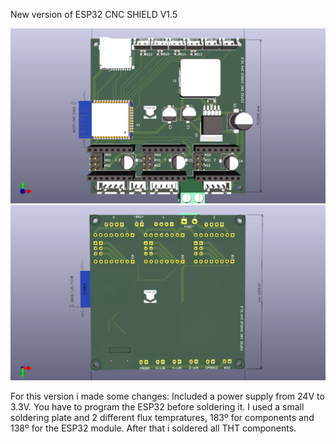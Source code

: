 New version of ESP32 CNC SHIELD V1.5

 ![My Image](Images/ESP32_Cnc_Shield.png)
  ![My Image](Images/ESP32_Cnc_ShieldBack.png)

For this version i made some changes: Included a power supply from 24V to 3.3V.
You have to program the ESP32 before soldering it. 
I used a small soldering plate and 2 different flux tempratures, 183º for components and 138º for the ESP32 module.
After that i soldered all THT components.
